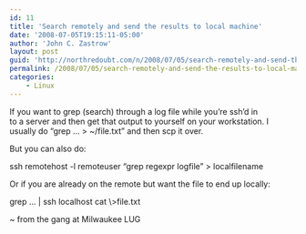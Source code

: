 ```yaml
---
id: 11
title: 'Search remotely and send the results to local machine'
date: '2008-07-05T19:15:11-05:00'
author: 'John C. Zastrow'
layout: post
guid: 'http://northredoubt.com/n/2008/07/05/search-remotely-and-send-the-results-to-local-machine/'
permalink: /2008/07/05/search-remotely-and-send-the-results-to-local-machine/
categories:
    - Linux
---
```


If you want to grep (search) through a log file while you’re ssh’d in  
to a server and then get that output to yourself on your workstation. I  
usually do “grep … &gt; ~/file.txt” and then scp it over.

But you can also do:

 ssh remotehost -l remoteuser “grep regexpr logfile” &gt; localfilename

Or if you are already on the remote but want the file to end up locally:

 grep … | ssh localhost cat \\&gt;file.txt

~ from the gang at Milwaukee LUG
